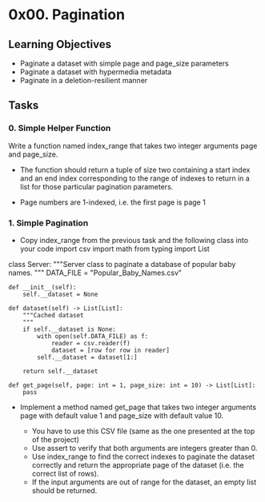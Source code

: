 # 0x00. Pagination

## Learning Objectives
- Paginate a dataset with simple page and page_size parameters
- Paginate a dataset with hypermedia metadata
- Paginate in a deletion-resilient manner

## Tasks

### 0. Simple Helper Function

Write a function named index_range that takes two integer arguments page and page_size.

- The function should return a tuple of size two containing a start index and an end index corresponding to the range of indexes to return in a list for those particular pagination parameters.

- Page numbers are 1-indexed, i.e. the first page is page 1

### 1. Simple Pagination

- Copy index_range from the previous task and the following class into your code
import csv
import math
from typing import List


class Server:
    """Server class to paginate a database of popular baby names.
    """
    DATA_FILE = "Popular_Baby_Names.csv"

    def __init__(self):
        self.__dataset = None

    def dataset(self) -> List[List]:
        """Cached dataset
        """
        if self.__dataset is None:
            with open(self.DATA_FILE) as f:
                reader = csv.reader(f)
                dataset = [row for row in reader]
            self.__dataset = dataset[1:]

        return self.__dataset

    def get_page(self, page: int = 1, page_size: int = 10) -> List[List]:
        pass
- Implement a method named get_page that takes two integer arguments page with default value 1 and page_size with default value 10.

	- You have to use this CSV file (same as the one presented at the top of the project)
	- Use assert to verify that both arguments are integers greater than 0.
	- Use index_range to find the correct indexes to paginate the dataset correctly and return the appropriate page of the dataset (i.e. the correct list of rows).
	- If the input arguments are out of range for the dataset, an empty list should be returned.
